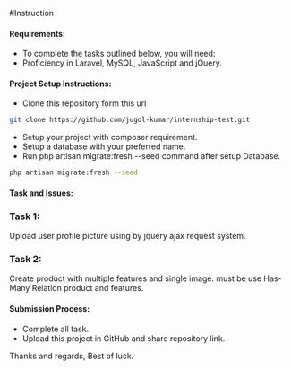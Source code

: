 #Instruction


#### Requirements:
- To complete the tasks outlined below, you will need:
- Proficiency in Laravel, MySQL, JavaScript and jQuery.

#### Project Setup Instructions:
- Clone this repository form this url

```bash
git clone https://github.com/jugol-kumar/internship-test.git
```
- Setup your project with composer requirement. 
- Setup a database with your preferred name.
- Run php artisan migrate:fresh --seed command after setup Database.
```bash
php artisan migrate:fresh --seed
```


#### Task and Issues:
### Task 1:
Upload user profile picture using by jquery ajax request system.

### Task 2:
Create product with multiple features and single image. must be use Has-Many Relation product and features.


#### Submission Process:
- Complete all task.
- Upload this project in GitHub and share repository link.

Thanks and regards, Best of luck.
